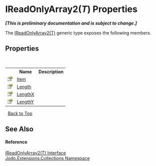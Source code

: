 # IReadOnlyArray2(*T*) Properties
 _**\[This is preliminary documentation and is subject to change.\]**_

The <a href="T_Jodo_Extensions_Collections_IReadOnlyArray2_1">IReadOnlyArray2(T)</a> generic type exposes the following members.


## Properties
&nbsp;<table><tr><th></th><th>Name</th><th>Description</th></tr><tr><td>![Public property](media/pubproperty.gif "Public property")</td><td><a href="P_Jodo_Extensions_Collections_IReadOnlyArray2_1_Item">Item</a></td><td /></tr><tr><td>![Public property](media/pubproperty.gif "Public property")</td><td><a href="P_Jodo_Extensions_Collections_IReadOnlyArray2_1_Length">Length</a></td><td /></tr><tr><td>![Public property](media/pubproperty.gif "Public property")</td><td><a href="P_Jodo_Extensions_Collections_IReadOnlyArray2_1_LengthX">LengthX</a></td><td /></tr><tr><td>![Public property](media/pubproperty.gif "Public property")</td><td><a href="P_Jodo_Extensions_Collections_IReadOnlyArray2_1_LengthY">LengthY</a></td><td /></tr></table>&nbsp;
<a href="#ireadonlyarray2(*t*)-properties">Back to Top</a>

## See Also


#### Reference
<a href="T_Jodo_Extensions_Collections_IReadOnlyArray2_1">IReadOnlyArray2(T) Interface</a><br /><a href="N_Jodo_Extensions_Collections">Jodo.Extensions.Collections Namespace</a><br />
